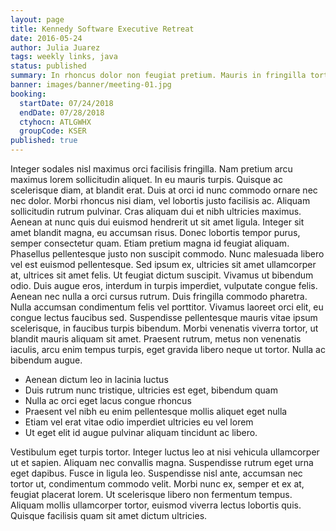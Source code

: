 ```yaml
---
layout: page
title: Kennedy Software Executive Retreat
date: 2016-05-24
author: Julia Juarez
tags: weekly links, java
status: published
summary: In rhoncus dolor non feugiat pretium. Mauris in fringilla tortor.
banner: images/banner/meeting-01.jpg
booking:
  startDate: 07/24/2018
  endDate: 07/28/2018
  ctyhocn: ATLGWHX
  groupCode: KSER
published: true
---
```

Integer sodales nisl maximus orci facilisis fringilla. Nam pretium arcu maximus lorem sollicitudin aliquet. In eu mauris turpis. Quisque ac scelerisque diam, at blandit erat. Duis at orci id nunc commodo ornare nec nec dolor. Morbi rhoncus nisi diam, vel lobortis justo facilisis ac. Aliquam sollicitudin rutrum pulvinar. Cras aliquam dui et nibh ultricies maximus. Aenean at nunc quis dui euismod hendrerit ut sit amet ligula. Integer sit amet blandit magna, eu accumsan risus. Donec lobortis tempor purus, semper consectetur quam. Etiam pretium magna id feugiat aliquam. Phasellus pellentesque justo non suscipit commodo. Nunc malesuada libero vel est euismod pellentesque. Sed ipsum ex, ultricies sit amet ullamcorper at, ultrices sit amet felis. Ut feugiat dictum suscipit.
Vivamus ut bibendum odio. Duis augue eros, interdum in turpis imperdiet, vulputate congue felis. Aenean nec nulla a orci cursus rutrum. Duis fringilla commodo pharetra. Nulla accumsan condimentum felis vel porttitor. Vivamus laoreet orci elit, eu congue lectus faucibus sed. Suspendisse pellentesque mauris vitae ipsum scelerisque, in faucibus turpis bibendum. Morbi venenatis viverra tortor, ut blandit mauris aliquam sit amet. Praesent rutrum, metus non venenatis iaculis, arcu enim tempus turpis, eget gravida libero neque ut tortor. Nulla ac bibendum augue.

* Aenean dictum leo in lacinia luctus
* Duis rutrum nunc tristique, ultricies est eget, bibendum quam
* Nulla ac orci eget lacus congue rhoncus
* Praesent vel nibh eu enim pellentesque mollis aliquet eget nulla
* Etiam vel erat vitae odio imperdiet ultricies eu vel lorem
* Ut eget elit id augue pulvinar aliquam tincidunt ac libero.

Vestibulum eget turpis tortor. Integer luctus leo at nisi vehicula ullamcorper ut et sapien. Aliquam nec convallis magna. Suspendisse rutrum eget urna eget dapibus. Fusce in ligula leo. Suspendisse nisl ante, accumsan nec tortor ut, condimentum commodo velit. Morbi nunc ex, semper et ex at, feugiat placerat lorem. Ut scelerisque libero non fermentum tempus. Aliquam mollis ullamcorper tortor, euismod viverra lectus lobortis quis. Quisque facilisis quam sit amet dictum ultricies.
